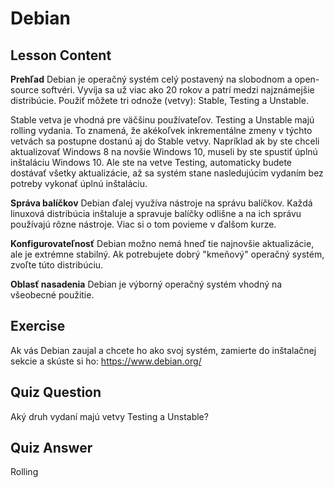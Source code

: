 # Debian

## Lesson Content

<b>Prehľad</b>
Debian je operačný systém celý postavený na slobodnom a open-source softvéri. Vyvíja sa už viac ako 20 rokov a patrí medzi najznámejšie distribúcie. Použiť môžete tri odnože (vetvy): Stable, Testing a Unstable. 

Stable vetva je vhodná pre väčšinu používateľov. Testing a Unstable majú rolling vydania. To znamená, že akékoľvek inkrementálne zmeny v týchto vetvách sa postupne dostanú aj do Stable vetvy. Napríklad ak by ste chceli aktualizovať Windows 8 na novšie Windows 10, museli by ste spustiť úplnú inštaláciu Windows 10. Ale ste na vetve Testing, automaticky budete dostávať všetky aktualizácie, až sa systém stane nasledujúcim vydaním bez potreby vykonať úplnú inštaláciu. 

<b>Správa balíčkov</b>
Debian ďalej využíva nástroje na správu balíčkov. Každá linuxová distribúcia inštaluje a spravuje balíčky odlišne a na ich správu používajú rôzne nástroje. Viac si o tom povieme v ďalšom kurze. 

<b>Konfigurovateľnosť</b>
Debian možno nemá hneď tie najnovšie aktualizácie, ale je extrémne stabilný. Ak potrebujete dobrý "kmeňový" operačný systém, zvoľte túto distribúciu.

<b>Oblasť nasadenia</b>
Debian je výborný operačný systém vhodný na všeobecné použitie.


## Exercise

Ak vás Debian zaujal a chcete ho ako svoj systém, zamierte do inštalačnej sekcie a skúste si ho: <a href='https://www.debian.org/'>https://www.debian.org/</a>

## Quiz Question

Aký druh vydaní majú vetvy Testing a Unstable? 

## Quiz Answer

Rolling
